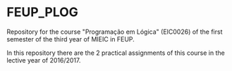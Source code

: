 # FEUP_PLOG
Repository for the course "Programação em Lógica" (EIC0026) of the first semester of the third year of MIEIC in FEUP.

In this repository there are the 2 practical assignments of this course in the lective year of 2016/2017.
